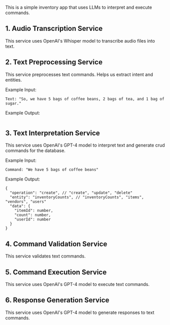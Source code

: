 This is a simple inventory app that uses LLMs to interpret and execute commands.

## 1. Audio Transcription Service

This service uses OpenAI's Whisper model to transcribe audio files into text.

## 2. Text Preprocessing Service

This service preprocesses text commands.
Helps us extract intent and entities.

Example Input:

```
Text: "So, we have 5 bags of coffee beans, 2 bags of tea, and 1 bag of sugar."
```

Example Output:

```

```

## 3. Text Interpretation Service

This service uses OpenAI's GPT-4 model to interpret text and generate crud commands for the database.

Example Input:

```
Command: "We have 5 bags of coffee beans"
```

Example Output:

```
{
  "operation": "create", // "create", "update", "delete"
  "entity": "inventoryCounts", // "inventoryCounts", "items", "vendors", "users"
  "data": {
    "itemId": number,
    "count": number,
    "userId": number
  }
}

```

## 4. Command Validation Service

This service validates text commands.

## 5. Command Execution Service

This service uses OpenAI's GPT-4 model to execute text commands.

## 6. Response Generation Service

This service uses OpenAI's GPT-4 model to generate responses to text commands.
